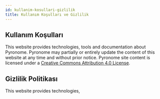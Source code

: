 ```yaml
---
id: kullanim-kosullari-gizlilik
title: Kullanım Koşulları ve Gizlilik
---
```


<a id="aHeaderMenuAnchor" data-header-menu="Docs"></a>

## Kullanım Koşulları

This website provides technologies, tools and documentation about Pyronome. Pyronome may partially or entirely update the content of this website at any time and without prior notice. Pyronome site content is licensed under a [Creative Commons Attribution 4.0 License](http://creativecommons.org/licenses/by/4.0/).

## Gizlilik Politikası

This website provides technologies,